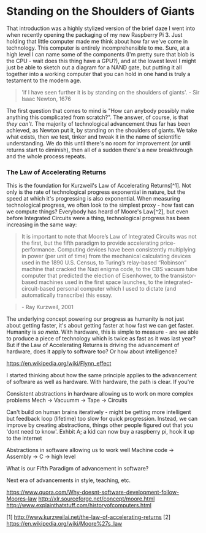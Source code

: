# Standing on the Shoulders of Giants

That introduction was a highly stylized version of the brief daze I went into when recently opening the packaging of my new Raspberry Pi 3. Just holding that little computer made me think about how far we've come in technology. This computer is entirely incomprehensible to me. Sure, at a high level I can name some of the components (I'm pretty sure that blob is the CPU - wait does this thing have a GPU?), and at the lowest level I might just be able to sketch out a diagram for a NAND gate, but putting it all together into a working computer that you can hold in one hand is truly a testament to the modern age.

> 'if I have seen further it is by standing on the shoulders of giants'. - Sir Isaac Newton, 1676

The first question that comes to mind is "How can anybody possibly make anything this complicated from scratch?". The answer, of course, is that *they can't*. The majority of technological advancement thus far has been achieved, as Newton put it, by standing on the shoulders of giants. We take what exists, then we test, tinker and tweak it in the name of scientific understanding. We do this until there's no room for improvement (or until returns start to diminish), then all of a sudden there's a new breakthrough and the whole process repeats.

### The Law of Accelerating Returns

This is the foundation for Kurzweil's Law of Accelerating Returns[^1]. Not only is the rate of technological progress exponential in nature, but the speed at which it's progressing is also exponential. When measuring technological progress, we often look to the simplest proxy - how fast can we compute things? Everybody has heard of Moore's Law[^2], but even before Integrated Circuits were a thing, technological progress has been increasing in the same way:

> It is important to note that Moore’s Law of Integrated Circuits was not the first, but the fifth paradigm to provide accelerating price-performance. Computing devices have been consistently multiplying in power (per unit of time) from the mechanical calculating devices used in the 1890 U.S. Census, to Turing’s relay-based “Robinson” machine that cracked the Nazi enigma code, to the CBS vacuum tube computer that predicted the election of Eisenhower, to the transistor-based machines used in the first space launches, to the integrated-circuit-based personal computer which I used to dictate (and automatically transcribe) this essay.

> \- Ray Kurzweil, 2001

The underlying concept powering our progress as humanity is not just about getting faster, it's about getting faster at how fast we can get faster. Humanity is _so meta_. With hardware, this is simple to measure - are we able to produce a piece of technology which is twice as fast as it was last year? But if the Law of Accelerating Returns is driving the advancement of hardware, does it apply to software too? Or how about intelligence?

https://en.wikipedia.org/wiki/Flynn_effect

I started thinking about how the same principle applies to the advancement of software as well as hardware. With hardware, the path is clear. If you're 

Consistent abstractions in hardware allowing us to work on more complex problems
Mech -> Vacuumm -> Tape -> Circuits

Can't build on human brains iteratively - might be getting more intelligent but feedback loop (lifetime) too slow for quick progression. Instead, we can improve by creating abstractions, things other people figured out that you 'dont need to know'. Exhbit A; a kid can now buy a raspberry pi, hook it up to the internet

Abstractions in software allowing us to work well
Machine code -> Assembly -> C -> high level 

What is our Fifth Paradigm of advancement in software?

Next era of advancements in style, teaching, etc.

https://www.quora.com/Why-doesnt-software-development-follow-Moores-law
http://xlr.sourceforge.net/concept/moore.html
http://www.explainthatstuff.com/historyofcomputers.html

[1] http://www.kurzweilai.net/the-law-of-accelerating-returns
[2] https://en.wikipedia.org/wiki/Moore%27s_law